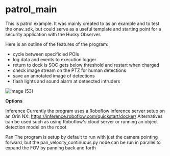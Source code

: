 # patrol_main

This is patrol example. It was mainly created to as an example and to test the onav_sdk, but could serve as a useful template and starting point for a security application with the Husky Observer. 

Here is an outline of the features of the program:
- cycle between specificied POIs
- log data and events to execution logger
- return to dock is SOC gets below threshold and restart when charged
- check image stream on the PTZ for human detections
- save an annotated image of detections
- flash lights and sound alarm at deteected intruders

![image (53)](https://github.com/user-attachments/assets/54160a60-9311-4bc2-8ef1-fdf4700cff1b)

**Options**

Inference
Currently the program uses a Roboflow inference server setup on an Orin NX: https://inference.roboflow.com/quickstart/docker/
Alternatives can be used such as using Roboflow's cloud server or running an object detection model on the robot

Pan
The program is setup by default to run with just the camera pointing forward, but the pan_velocity_continuous.py node can be run in parallel to expand the FOV by panning back and forth


